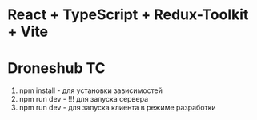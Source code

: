 # React + TypeScript + Redux-Toolkit + Vite

# Droneshub TC 

1. npm install - для установки зависимостей
2. npm run dev - !!! для запуска сервера 
3. npm run dev - для запуска клиента в режиме разработки 

